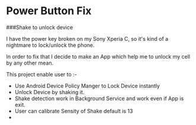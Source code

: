 # Power Button Fix

###Shake to unlock device


I have the power key broken on my Sony Xperia C, so it's kind of a nightmare to lock/unlock the phone.

In order to fix that I decide to make an App which help me to unlock my cell by any other mean.

This project enable user to :- 

-  Use Android Device Policy Manger to Lock Device instantly 
-  Unlock Device by shaking it. 
-  Shake detection work in Background Service and work even if App is exit.
-  User can calibrate Sensity of Shake default is 13
-  



